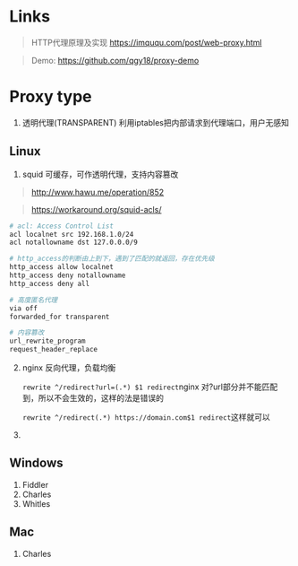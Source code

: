 # Links
> HTTP代理原理及实现 https://imququ.com/post/web-proxy.html

> Demo: https://github.com/qgy18/proxy-demo

# Proxy type
1. 透明代理(TRANSPARENT)
   利用iptables把内部请求到代理端口，用户无感知

## Linux
1. squid
   可缓存，可作透明代理，支持内容篡改
> http://www.hawu.me/operation/852

> https://workaround.org/squid-acls/
```bash
# acl: Access Control List
acl localnet src 192.168.1.0/24 
acl notallowname dst 127.0.0.0/9

# http_access的判断由上到下，遇到了匹配的就返回，存在优先级
http_access allow localnet
http_access deny notallowname
http_access deny all 

# 高度匿名代理
via off
forwarded_for transparent

# 内容篡改
url_rewrite_program
request_header_replace
```
2. nginx
   反向代理，负载均衡
   
   `rewrite ^/redirect?url=(.*) $1 redirect`nginx 对?url部分并不能匹配到，所以不会生效的，这样的法是错误的
   
    `rewrite ^/redirect(.*) https://domain.com$1 redirect`这样就可以
3. 



## Windows
1. Fiddler
2. Charles
3. Whitles



## Mac
1. Charles
